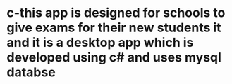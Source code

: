 # c-this app is designed for schools to give exams for their new students it and it is a desktop app which is developed using c# and uses mysql databse
